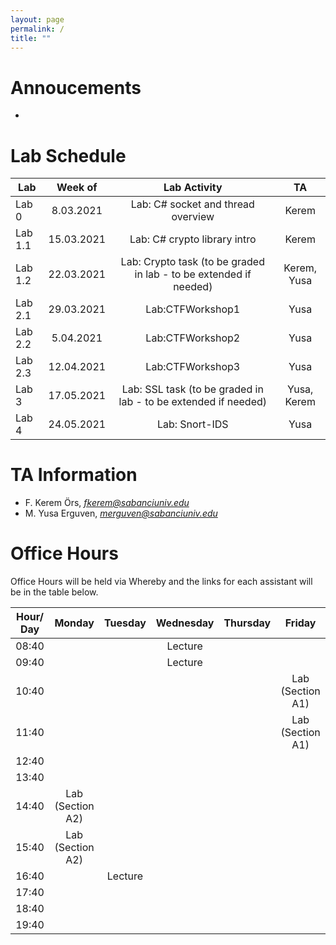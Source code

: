 ```yaml
---
layout: page
permalink: /
title: ""
---
```


# Annoucements
- 


# Lab Schedule

| Lab          |         Week of        |                                     Lab Activity                                     |      TA      |
| ------------ | :-------------------:  | :----------------------------------------------------------------------------------: | :----------: |
| Lab 0        |        8.03.2021       |                         Lab: C# socket and thread overview                           |     Kerem    |
| Lab 1.1      |       15.03.2021       |                             Lab: C# crypto library intro                             |     Kerem    |
| Lab 1.2      |       22.03.2021       |         Lab: Crypto task (to be graded in lab - to be extended if needed)            |  Kerem, Yusa |
| Lab 2.1      |       29.03.2021       |                                   Lab:CTFWorkshop1                                   |     Yusa     |
| Lab 2.2      |        5.04.2021       |                                   Lab:CTFWorkshop2                                   |     Yusa     |
| Lab 2.3      |       12.04.2021       |                                   Lab:CTFWorkshop3                                   |     Yusa     |
| Lab 3        |       17.05.2021       |           Lab: SSL task (to be graded in lab - to be extended if needed)             |  Yusa, Kerem |
| Lab 4        |       24.05.2021       |                                   Lab: Snort-IDS                                     |     Yusa     |


# TA Information

- F. Kerem Örs, *fkerem@sabanciuniv.edu*
- M. Yusa Erguven, *merguven@sabanciuniv.edu*    

# Office Hours

Office Hours will be held via Whereby and the links for each assistant will be in the table below. 






| Hour/ Day |     **Monday**      |     **Tuesday**     |    **Wednesday**    |    **Thursday**     |     **Friday**      |
| :-------: | :-----------------: |    :-----------:    |   :-------------:   |   :-------------:   | :-----------------: |
|   08:40   |                     |                     |       Lecture       |                     |                     |
|   09:40   |                     |                     |       Lecture       |                     |                     |
|   10:40   |                     |                     |                     |                     |  Lab (Section A1)   |
|   11:40   |                     |                     |                     |                     |  Lab (Section A1)   |
|   12:40   |                     |                     |                     |                     |                     |
|   13:40   |                     |                     |                     |                     |                     |
|   14:40   |  Lab (Section A2)   |                     |                     |                     |                     |
|   15:40   |  Lab (Section A2)   |                     |                     |                     |                     |
|   16:40   |                     |       Lecture       |                     |                     |                     |
|   17:40   |                     |                     |                     |                     |                     |
|   18:40   |                     |                     |                     |                     |                     |
|   19:40   |                     |                     |                     |                     |                     |
 
